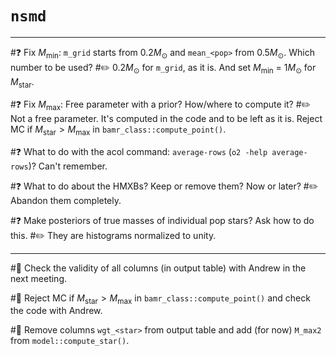 # `nsmd` 
___
#❓ Fix $M_\mathrm{min}$: `m_grid` starts from 0.2$M_\odot$ and `mean_<pop>` from 0.5$M_\odot$. Which number to be used?
#✏️ 0.2$M_\odot$ for `m_grid`, as it is. And set $M_\mathrm{min}$ = 1$M_\odot$ for $M_\mathrm{star}$. 

#❓ Fix $M_\mathrm{max}$: Free parameter with a prior? How/where to compute it? 
#✏️ Not a free parameter. It's computed in the code and to be left as it is. Reject MC if $M_\mathrm{star}>M_\mathrm{max}$ in `bamr_class::compute_point()`. 

#❓ What to do with the acol command: `average-rows` (`o2 -help average-rows`)? Can't remember.

#❓ What to do about the HMXBs? Keep or remove them? Now or later?
#✏️ Abandon them completely.

#❓ Make posteriors of true masses of individual pop stars? Ask how to do this.
#✏️ They are histograms normalized to unity.

___
#📌 Check the validity of all columns (in output table) with Andrew in the next meeting.

#📌 Reject MC if $M_\mathrm{star}>M_\mathrm{max}$ in `bamr_class::compute_point()` and check the code with Andrew.

#📌 Remove columns `wgt_<star>` from output table and add (for now) `M_max2` from `model::compute_star()`.